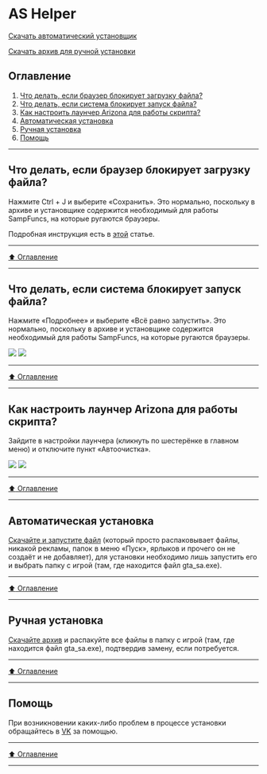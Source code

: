 # AS Helper
[Скачать автоматический установщик](https://github.com/MrJustMini/AS-Helper/blob/main/AS%20Helper.exe?raw=true)

[Скачать архив для ручной установки](https://github.com/MrJustMini/AS-Helper/blob/main/AS%20Helper.zip?raw=true)

## Оглавление

1. [Что делать, если браузер блокирует загрузку файла?](#что-делать-если-браузер-блокирует-загрузку-файла)
2. [Что делать, если система блокирует запуск файла?](#что-делать-если-система-блокирует-запуск-файла)
3. [Как настроить лаунчер Arizona для работы скрипта?](#как-настроить-лаунчер-arizona-для-работы-скрипта)
4. [Автоматическая установка](#автоматическая-установка)
5. [Ручная установка](#ручная-установка)
6. [Помощь](#помощь)
____
## Что делать, если браузер блокирует загрузку файла?
Нажмите Ctrl + J и выберите «Сохранить». Это нормально, поскольку в архиве и установщике содержится необходимый для работы SampFuncs, на которые ругаются браузеры.

Подробная инструкция есть в [этой](https://soft-setup.ru/razreshit-skachivanie-fajla-kotoryj-google-chrome-blokiruet/) статье.
____
[:arrow_up: Оглавление](#оглавление)
____
## Что делать, если система блокирует запуск файла?
Нажмите «Подробнее» и выберите «Всё равно запустить». Это нормально, поскольку в архиве и установщике содержится необходимый для работы SampFuncs, на которые ругаются браузеры.

![](https://i.imgur.com/KfyrigF.png)
![](https://i.imgur.com/kWWMzSi.png)
____
[:arrow_up: Оглавление](#оглавление) 
____
## Как настроить лаунчер Arizona для работы скрипта?
Зайдите в настройки лаунчера (кликнуть по шестерёнке в главном меню) и отключите пункт «Автоочистка».

![](https://i.imgur.com/HCC1eId.png)
![](https://i.imgur.com/V0mb2ez.png)
____
[:arrow_up: Оглавление](#оглавление) 
____
## Автоматическая установка
[Скачайте и запустите файл](https://github.com/MrJustMini/AS-Helper/blob/main/AS%20Helper.exe?raw=true) (который просто распаковывает файлы, никакой рекламы, папок в меню «Пуск», ярлыков и прочего он не создаёт и не добавляет), для установки необходимо лишь запустить его и выбрать папку с игрой (там, где находится файл gta_sa.exe).
____
[:arrow_up: Оглавление](#оглавление) 
____
## Ручная установка
[Скачайте архив](https://github.com/MrJustMini/AS-Helper/blob/main/AS%20Helper.zip?raw=true) и распакуйте все файлы в папку с игрой (там, где находится файл gta_sa.exe), подтвердив замену, если потребуется.
____
[:arrow_up: Оглавление](#оглавление) 
____
## Помощь
При возникновении каких-либо проблем в процессе установки обращайтесь в [VK](https://vk.com/haileecoder) за помощью.
____
[:arrow_up: Оглавление](#оглавление) 
____
